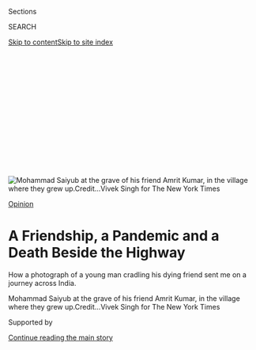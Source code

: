 <div id="app">

<div>

<div>

<div>

<div class="NYTAppHideMasthead css-ikk3s8 e1suatyy0">

<div class="section css-133zg39 e1suatyy2">

<div class="css-eph4ug er09x8g0">

<div class="css-6n7j50">

</div>

<span class="css-1dv1kvn">Sections</span>

<div class="css-10488qs">

<span class="css-1dv1kvn">SEARCH</span>

</div>

[Skip to content](#site-content)[Skip to site
index](#site-index)

</div>

<div class="css-10698na e1huz5gh0">

</div>

</div>

</div>

</div>

<div data-aria-hidden="false">

<div id="site-content" data-role="main">

<div>

<div class="css-1aor85t" style="opacity:0.000000001;z-index:-1;visibility:hidden">

<div class="css-1hqnpie">

<div class="css-epjblv">

<span class="css-17xtcya">[Sunday
Review](/section/opinion/sunday)</span><span class="css-x15j1o">|</span><span class="css-fwqvlz">A
Friendship, a Pandemic and a Death Beside the
Highway</span>

</div>

<div class="css-k008qs">

<div class="css-1iwv8en">

<span class="css-18z7m18"></span>

<div>

</div>

</div>

<span class="css-1n6z4y">https://nyti.ms/33cvATy</span>

<div class="css-1705lsu">

<div class="css-4xjgmj">

<div class="css-4skfbu" data-role="toolbar" data-aria-label="Social Media Share buttons, Save button, and Comments Panel with current comment count" data-testid="share-tools">

  - 
  - 
  - 
  - 
    
    <div class="css-6n7j50">
    
    </div>

  - 
  - 

</div>

</div>

</div>

</div>

</div>

</div>

<div id="NYT_TOP_BANNER_REGION" class="css-11qgg8s">

</div>

<div id="fullBleedHeaderContent">

<div class="css-9fsmc8">

![<span class="css-16f3y1r e13ogyst0" data-aria-hidden="true">Mohammad
Saiyub at the grave of his friend Amrit Kumar, in the village where they
grew
up.</span><span class="css-cnj6d5 e1z0qqy90" itemprop="copyrightHolder"><span class="css-1ly73wi e1tej78p0">Credit...</span><span><span>Vivek
Singh for The New York
Times</span></span></span>](https://static01.graylady3jvrrxbe.onion/images/2020/08/02/opinion/31peer4/merlin_174902523_117ce866-d39c-4a06-95a7-ff67086fd8b1-articleLarge.jpg?quality=75&auto=webp&disable=upscale)

</div>

<div class="css-1aqq9tq">

[Opinion](/section/opinion)

<div class="css-1vkm6nb ehdk2mb0">

# A Friendship, a Pandemic and a Death Beside the Highway

</div>

How a photograph of a young man cradling his dying friend sent me on a
journey across India.

</div>

<div class="css-nwzfg5 e1gnum310">

<span class="css-1f9pvn2 sunday">Mohammad Saiyub at the grave of his
friend Amrit Kumar, in the village where they grew
up.</span><span class="css-cnj6d5 e1z0qqy90" itemprop="copyrightHolder"><span class="css-1ly73wi e1tej78p0">Credit...</span><span><span>Vivek
Singh for The New York Times</span></span></span>

</div>

<div id="sponsor-wrapper" class="css-1hyfx7x">

<div id="sponsor-slug" class="css-19vbshk">

Supported by

</div>

[Continue reading the main
story](#after-sponsor)

<div id="sponsor" class="ad sponsor-wrapper" style="text-align:center;height:100%;display:block">

</div>

<div id="after-sponsor">

</div>

</div>

<div class="css-1wx1auc e1gnum311">

<div class="css-18e8msd">

<div class="css-vp77d3 epjyd6m0">

<div class="css-1p10dcb ey68jwv0" data-aria-hidden="true">

![Basharat
Peer](https://static01.graylady3jvrrxbe.onion/images/2020/07/30/opinion/Basharat-Peer/Basharat-Peer-thumbLarge.png
"Basharat Peer")

</div>

<div class="css-1baulvz">

By <span class="css-1baulvz last-byline" itemprop="name">Basharat
Peer</span>

<div class="css-8atqhb">

Mr. Peer is a staff editor in Opinion.

</div>

</div>

</div>

  - July 31,
    2020

  - 
    
    <div class="css-4xjgmj">
    
    <div class="css-d8bdto" data-role="toolbar" data-aria-label="Social Media Share buttons, Save button, and Comments Panel with current comment count" data-testid="share-tools">
    
      - 
      - 
      - 
      - 
        
        <div class="css-6n7j50">
        
        </div>
    
      - 
      - 
    
    </div>
    
    </div>

</div>

</div>

</div>

<div class="section meteredContent css-1r7ky0e" name="articleBody" itemprop="articleBody">

<div class="css-1fanzo5 StoryBodyCompanionColumn">

<div class="css-53u6y8">

DEVARI, India — Somebody took a photograph on the side of a highway in
India.

On a clearing of baked earth, a lithe, athletic man holds his friend in
his lap. A red bag and a half empty bottle of water are at his side. The
first man is leaning over his friend like a canopy, his face is anxious
and his eyes searching his friend’s face for signs of life.

The friend is small and wiry, in a light green T-shirt and a faded pair
of jeans. He is sick, and seems barely conscious. His hair is soaked and
sticking to his scalp, a sparse stubble accentuates the deathlike pallor
of his face, his eyes are closed, and his darkened lips are half parted.
The lid of the water bottle is open. His friend’s cupped hand is about
to pour some water on his feverish, dehydrated lips.

I saw this photo in May, as it was traveling across Indian social media.
News stories filled in some of the details: It was taken on May 15 on
the outskirts of Kolaras, a small town in the central Indian state of
Madhya Pradesh. The two young men were childhood friends: Mohammad
Saiyub, a 22-year-old Muslim, and Amrit Kumar, a 24-year-old Dalit, a
term for those once known as “untouchables,” people who have suffered
the [greatest violence and
discrimination](https://www.nytimes3xbfgragh.onion/2020/07/14/opinion/caste-cisco-indian-americans-discrimination.html)
under the centuries-old Hindu caste system.

</div>

</div>

<div class="css-79elbk" data-testid="photoviewer-wrapper">

<div class="css-z3e15g" data-testid="photoviewer-wrapper-hidden">

</div>

<div class="css-1a48zt4 ehw59r15" data-testid="photoviewer-children">

![<span class="css-16f3y1r e13ogyst0" data-aria-hidden="true">Mohammad
Saiyub cradling his childhood friend, Amrit Kumar, after he collapsed
from heat stroke. The image was shared widely on Indian social
media.</span>](https://static01.graylady3jvrrxbe.onion/images/2020/08/02/opinion/31peer1a/merlin_175076706_da9a390c-0f6b-4028-90da-e631a4f4d0f1-articleLarge.jpg?quality=75&auto=webp&disable=upscale)

</div>

</div>

<div class="css-1fanzo5 StoryBodyCompanionColumn">

<div class="css-53u6y8">

Over the next few weeks, I found myself returning to that moment
preserved and isolated by the photograph. I came across some details
about their lives in the Indian press: The two came from a small village
called Devari in the northern state of Uttar Pradesh. They had been
working in Surat, a city on the west coast, and were making their way
home, part of a mass migration that began when the Indian government
ordered a national lockdown to prevent the spread of the coronavirus.
Despite our image-saturated times, the photograph began assuming greater
meanings for me.

</div>

</div>

<div class="css-1fanzo5 StoryBodyCompanionColumn">

<div class="css-53u6y8">

For the past six years, since Prime Minister Narendra Modi and his Hindu
nationalist Bharatiya Janata Party took power, it has seemed as if a
veil covering India’s basest impulses has been removed. The ideas of
civility, grace and tolerance were replaced by triumphalist displays of
[prejudice, sexism, hate speech and
abuse](https://www.orfonline.org/research/43665-digital-hatred-real-violence-majoritarian-radicalisation-and-social-media-in-india/)
directed at women, minorities and liberals. This culture of vilification
dominates India’s television networks, social media and the immensely
popular [mobile messaging
service](https://www.wired.com/story/indias-frightening-descent-social-media-terror/)
WhatsApp. When you do come across acts of kindness and compassion, they
seem to be documented and calibrated to serve the gods of exhibitionism
and self-promotion.

The photograph of Amrit and Saiyub came like a gentle rain from heaven
on India’s hate-filled public sphere. The gift of friendship and trust
it captured filled me with a certain sadness, as it felt so rare. I felt
compelled to find out more about their lives and journeys.

-----

**On a June morning, I left New Delhi** for Devari. The highway was
unusually empty. I passed hulking gray towers — tens of thousands of
[unfinished
apartments](https://www.wsj.com/articles/indias-ghost-towns-saddle-middle-class-with-debtand-broken-dreams-11579189678),
monuments to the broken dreams of middle-class home buyers.

</div>

</div>

<div class="css-1fanzo5 StoryBodyCompanionColumn">

<div class="css-53u6y8">

The landscape morphed into a monotonous expanse of paddies and drab
small towns off the new, impressive highway. I passed an exit sign for
Aligarh, a town where I had spent five years at an old public university
in the ’90s. A voice on the radio promised a glorious future to
prospective students at a new private university. I knew those
operations; they took your money and years and left you unprepared for
the world.

To travel through a landscape that played a part in shaping you is to
also travel through the layers of memories, to revisit the concerns and
debates of an earlier life. I thought of my journeys as a reporter in
the 2000s on these roads — the debates about India’s economic growth,
the comparisons of its newfound wealth and inequality to the Roaring
Twenties in the United States, the debates about [equal distribution of
opportunity](http://www.sacw.net/index.php?page=imprimir_articulo&id_article=6295),
[equal
citizenship](https://caravanmagazine.in/reportage/road-back-ayodhya) and
the campaigns against the violence of the caste system.

This time of hope and aspiration gave way to an aggressive [Hindu
majoritarianism and strident
nationalism](https://www.theguardian.com/books/2014/may/16/what-next-india-pankaj-mishra)with
the 2014 election of Mr. Modi. Within a few years, even his electoral
promises of [economic
growth](https://www.nytimes3xbfgragh.onion/2019/02/01/opinion/india-unemployment-jobs-blackout.html)
proved to be a
mirage.

</div>

</div>

<div class="css-79elbk" data-testid="photoviewer-wrapper">

<div class="css-z3e15g" data-testid="photoviewer-wrapper-hidden">

</div>

<div class="css-1a48zt4 ehw59r15" data-testid="photoviewer-children">

<div class="css-1xdhyk6 erfvjey0">

<span class="css-1ly73wi e1tej78p0">Image</span>

<div class="css-zjzyr8">

<div data-testid="lazyimage-container" style="height:255.84444444444446px">

</div>

</div>

</div>

<span class="css-16f3y1r e13ogyst0" data-aria-hidden="true">For the past
six years, since Prime Minister Narendra Modi and his Hindu nationalist
Bharatiya Janata Party took power, it has seemed as if a veil covering
India’s basest impulses has been removed.
</span><span class="css-cnj6d5 e1z0qqy90" itemprop="copyrightHolder"><span class="css-1ly73wi e1tej78p0">Credit...</span><span>Saurabh
Das/Associated Press</span></span>

</div>

</div>

<div class="css-1fanzo5 StoryBodyCompanionColumn">

<div class="css-53u6y8">

As the highway crossed a massive bridge over the Sarayu River and past
the paddy-green fields and stacks of dried dung cakes, I could see the
outlines of the temple town of Ayodhya, where in 1992 a Hindu mob
destroyed a 16th-century mosque because they believed it had been built
on the exact birthplace of Rama, the Hindu deity.

Mr. Modi’s party campaigned for building Rama’s temple on the disputed
site for decades. In November, the Supreme Court of India cleared the
way for the temple to be built there, another step toward transforming
India into a majoritarian Hindu state. Next week, Mr. Modi will lay its
foundation stone.

Along with his devotion to the Hindu nationalist project, a consistent
feature of Mr. Modi’s rule has been his [penchant for dramatic policy
decisions](https://www.nytimes3xbfgragh.onion/2020/05/27/opinion/india-modi-coronavirus.html)
— on everything from
[Kashmir](https://www.nytimes3xbfgragh.onion/2019/08/15/opinion/sunday/kashmir-siege-modi.html)to
[currency](https://www.nytimes3xbfgragh.onion/2016/11/27/opinion/in-india-black-money-makes-for-bad-policy.html)
— without serious consideration of their effects.

</div>

</div>

<div class="css-1fanzo5 StoryBodyCompanionColumn">

<div class="css-53u6y8">

That trait was starkly illustrated by the [imposition of a lockdown on
March 24](https://www.nytimes3xbfgragh.onion/2020/03/25/opinion/india-coronavirus-lockdown.html),
which forced factories, offices and educational institutions to close
with only four hours’ notice, at a time when India had a mere 600
coronavirus cases compared to [the 1.58
million](https://www.ndtv.com/india-news/coronavirus-over-50-000-cases-in-india-in-24-hours-for-the-first-time-15-83-lakh-total-cases-so-far-over-10-lakh-recoveries-2271144)
now.

The lockdown struck India’s poor like a hammer. An overwhelming majority
of workers — [more than 92
percent](https://www.magzter.com/article/Business/Forbes-India/Work-In-Progress)
— lead precarious lives, getting paid after each day’s work, with no
written contracts or job security, no paid leave or health care
benefits. Most had left their villages to work in faraway cities. Living
in Dickensian tenements, they would remit a [significant share of their
earnings](https://www.livemint.com/news/india/why-india-s-migrants-deserve-a-better-deal-11589818749274.html)
to sustain their families back home.

Within weeks of the lockdown, multitudes who had been employed at
construction sites and brick kilns, in mines and factories, in hotels
and restaurants or as street vendors couldn’t pay rent or buy enough to
eat.

The only place that would offer them shelter and share what it had was
the village, the home they had left. The Indian government, seeking to
contain the spread of the virus, tried to stop them from leaving the
cities, [shutting
down](https://www.ndtv.com/india-news/coronavirus-trains-stopped-till-march-31-no-metros-interstate-buses-to-prevent-spread-of-coronavirus-2198784)
trains and buses.

The poor defied the government and hundreds of thousands walked or
caught rides to their villages: the first wave of coronavirus “refugees”
in the world. Between April and June, the images of India’s poor workers
returning to their villages [evoked
comparisons](https://www.theguardian.com/world/2020/mar/30/india-wracked-by-greatest-exodus-since-partition-due-to-coronavirus)
to the great migration accompanying the partition of India in 1947. It
reminded me more of John Steinbeck’s “The Grapes of Wrath” and the
farmers of Oklahoma leaving the Dust Bowl to seek a future in
California, except the Indian workers were fleeing their Californias for
their impoverished villages.

</div>

</div>

<div class="css-79elbk" data-testid="photoviewer-wrapper">

<div class="css-z3e15g" data-testid="photoviewer-wrapper-hidden">

</div>

<div class="css-1a48zt4 ehw59r15" data-testid="photoviewer-children">

<div class="css-1xdhyk6 erfvjey0">

<span class="css-1ly73wi e1tej78p0">Image</span>

<div class="css-zjzyr8">

<div data-testid="lazyimage-container" style="height:284.2px">

</div>

</div>

</div>

<span class="css-16f3y1r e13ogyst0" data-aria-hidden="true">Migrant
workers walking to their villages after the Indian government imposed a
hasty lockdown to slow the spread of the coronavirus outbreak in the
country.</span><span class="css-cnj6d5 e1z0qqy90" itemprop="copyrightHolder"><span class="css-1ly73wi e1tej78p0">Credit...</span><span>Danish
Siddiqui/Reuters</span></span>

</div>

</div>

<div class="css-1fanzo5 StoryBodyCompanionColumn">

<div class="css-53u6y8">

Among the [millions of migrant
workers](https://indianexpress.com/article/explained/coronavirus-how-many-migrant-workers-displaced-a-range-of-estimates-6447840/)
who made the desperate journey home were Amrit and Saiyub. They were
trying to reach Devari, about 920 miles away. It was Mr. Modi’s decision
that brought them to that patch of baked earth by the highway.

</div>

</div>

<div class="css-1fanzo5 StoryBodyCompanionColumn">

<div class="css-53u6y8">

-----

**About an hour from Ayodhya**, I got off the highway. I met Saiyub in a
bazaar a few miles from his village and he led the way on his scooter.
Devari is a smattering of mud and brick homes amid a few miles of sugar
cane and rice fields, children loitering about, cows and buffaloes
lazing under mahua trees. A visitor can fall for the romance of pastoral
community, but an Indian village is a hard place.

The immense expanses of land in rural India might suggest plenty, but
most land holdings in Indian villages are incredibly small. The yield of
wheat, rice and mustard does not fetch enough to sustain a family
through the year. Saiyub’s family owns a third of an acre, which will be
divided among three brothers when his father dies. Amrit’s family owns
even less: one-twelfth of an acre.

Saiyub and I sat on plastic chairs in the courtyard of his modest home.
Three goats reclined on a charpoy, a bed woven on a frame, nearby. He
had been in fifth grade when his father, a farmer, developed a severe
back problem and couldn’t work. Two of his older brothers left for
Mumbai to find work. He helped with the chores at home, attended his
school indifferently and hung out with Amrit, who lived a few minutes
away. Interfaith friendships in India are not as uncommon as the regnant
political discourse might
suggest.

</div>

</div>

<div class="css-79elbk" data-testid="photoviewer-wrapper">

<div class="css-z3e15g" data-testid="photoviewer-wrapper-hidden">

</div>

<div class="css-1a48zt4 ehw59r15" data-testid="photoviewer-children">

<div class="css-1xdhyk6 erfvjey0">

<span class="css-1ly73wi e1tej78p0">Image</span>

<div class="css-zjzyr8">

<div data-testid="lazyimage-container" style="height:257.77777777777777px">

</div>

</div>

</div>

<span class="css-16f3y1r e13ogyst0" data-aria-hidden="true">Mohammad
Saiyub grieved alone in the quarantine ward for two days, unable to see
his deceased
friend.</span><span class="css-cnj6d5 e1z0qqy90" itemprop="copyrightHolder"><span class="css-1ly73wi e1tej78p0">Credit...</span><span>Vivek
Singh for The New York Times</span></span>

</div>

</div>

<div class="css-1fanzo5 StoryBodyCompanionColumn">

<div class="css-53u6y8">

Amrit was the first to go. His father, Ram Charan, had struggled to make
enough from farming and working on construction sites to raise his five
children, and could no longer bear the hard labor. So Amrit dropped out
of high school and went to Surat to find work.

Surat is a mercantile city in the state of Gujarat, close to the Arabian
Sea, an ancient port that is now a major hub for India’s textile
industry and the largest diamond polishing and processing center in the
world. The city of 4.5 million people employs [hundreds of
thousands](https://www.financialexpress.com/india-news/lakhs-of-migrant-workers-in-surat-desperate-to-return-to-their-native-states/1943533/)of
migrant workers. Amrit found a job in a factory manufacturing cloth and
saris.

</div>

</div>

<div class="css-1fanzo5 StoryBodyCompanionColumn">

<div class="css-53u6y8">

Every year, when the factory closed for the Diwali holidays, Amrit would
come back to visit. The friends would walk about the village, Saiyub
told me. He was working construction at the time, whenever there was an
opportunity. Amrit spoke about the factory, urging his friend to move to
the city. “I will find you a job in Surat,” Amrit promised.

Precise numbers are hard to arrive at, but scholars of urbanization and
migration estimate that India has [more than a 100
million](https://indianexpress.com/article/explained/coronavirus-india-lockdown-migran-workers-mass-exodus-6348834/)migrant
workers. The majority come from the impoverished northern Indian states
which, like the American Rust Belt, have suffered decades of decline.
They find work in the manufacturing and services powerhouses in western
India; the national capital region, Delhi; and, increasingly, the
fast-growing states in southern India.

“Way back from the 1960s Indian government policies encouraged industry
in the western and southern areas — India’s major capitalists came from
those regions and preferred investing there,” said Rathin Roy, one of
India’s leading economists. “Most politicians in the north were rural
folk who saw the few pockets of industry as sites for rent-seeking.”

-----

**For Saiyub, there were few options** other than migrating. In the
winter of 2015, he left the village with Amrit. After a 36-hour train
journey, they arrived in Surat. They rented a room together for 2,000
rupees, or about $27, a month near Amrit’s factory. A few days later,
Saiyub got a job, with Amrit’s help, at a factory that produced thread.

Saiyub started his work at 7 a.m., stopped for a lunch break and
continued till 7 p.m. “We would go home for an hour, eat dinner and
return at 8 p.m.,” he said. He worked a four more hours, till midnight,
returning to his room to sleep for six hours before setting out for the
factory again. I was struck by the 16 hour shifts, but he brushed that
off. “We could stop for a bit. It is not that bad.”

On his arrival in Surat, Saiyub had some apprehensions about being
Muslim and working in Gujarat, Mr. Modi’s home state and the strongest
bastion of Hindu nationalism. Throughout the five years he spent there,
he read the news of attacks on Muslims in India but avoided speaking
about politics in the factory. “Nobody bothered me,” he said. “I did my
job. I got paid.”

</div>

</div>

<div class="css-1fanzo5 StoryBodyCompanionColumn">

<div class="css-53u6y8">

On Sundays, Amrit and Saiyub washed their clothes, walked around the
city, and watched films and news on their phones. “Amrit bought a
speaker and we lay on our beds and listened to music,” said Saiyub. They
made about 15,000 rupees, or $200, a month each and wired most of it
home to their parents. Amrit’s family was able to upgrade from a shack
to a one-room brick house with a veranda and he was trying to save
enough for his sister’s wedding in the fall.

-----

**On March 25, the morning after Mr. Modi** announced the lockdown, the
factory owners told the workers the factories would close. They wouldn’t
be paid while the factories remained shut. Saiyub’s boss gave everyone
rice and lentils and about 1,500 rupees. Amrit’s boss offered his
workers rice and lentils, but no cash.

Saiyub and Amrit resigned themselves to the situation and stayed in
their room most of the time, stepping out briefly to buy food. “We
talked a lot and watched videos on our phones,” he said. “Amrit spoke a
lot about his sister’s wedding.”

They watched the news of the explosion of the pandemic in India. The
dispatches were grim: Workers [protesting about lack of
food](https://www.thehindu.com/news/national/other-states/migrant-workers-in-surat-take-to-the-streets-again/article31341846.ece)
and demanding to be allowed to return home; police in Surat beating and
arresting protesting workers; workers walking home in desperation;
bodies of people dying of the coronavirus being tossed into hastily dug
graves; cases rising steadily despite the lockdown being extended; and
even middle-class Indians, who live in spacious homes and can bear the
cost of treatment at private hospitals, being [turned away from
hospitals](https://www.nytimes3xbfgragh.onion/2020/06/21/world/asia/coronavirus-india-hospitals-pregnant.html)
lacking beds and
ventilators.

</div>

</div>

<div class="css-79elbk" data-testid="photoviewer-wrapper">

<div class="css-z3e15g" data-testid="photoviewer-wrapper-hidden">

</div>

<div class="css-1a48zt4 ehw59r15" data-testid="photoviewer-children">

<div class="css-1xdhyk6 erfvjey0">

<span class="css-1ly73wi e1tej78p0">Image</span>

<div class="css-zjzyr8">

<div data-testid="lazyimage-container" style="height:257.77777777777777px">

</div>

</div>

</div>

<span class="css-16f3y1r e13ogyst0" data-aria-hidden="true">After the
Indian government imposed a strict and sudden lockdown, jobless migrant
laborers in the city of Surat in western India gathered in April to
demand transportation to their
villages.</span><span class="css-cnj6d5 e1z0qqy90" itemprop="copyrightHolder"><span class="css-1ly73wi e1tej78p0">Credit...</span><span>Agence
France-Presse — Getty Images</span></span>

</div>

</div>

<div class="css-1fanzo5 StoryBodyCompanionColumn">

<div class="css-53u6y8">

The Indian government spends just a little [over 1
percent](https://main.mohfw.gov.in/sites/default/files/NHA_Estimates_Report_2015-16_0.pdf)
of its gross domestic product on health care, one of the lowest rates in
the world. Subsidized health care benefits are also tied to a citizen’s
domicile — that is, their village — meaning many migrant workers
couldn’t use them. Treatment costs because of an illness push [more
than 63 million
Indians](https://www.indiaspend.com/wp-content/uploads/2020/06/Draft_National_Hea_2263179a.pdf)
into poverty every year.

</div>

</div>

<div class="css-1fanzo5 StoryBodyCompanionColumn">

<div class="css-53u6y8">

“We had to get home,” said Saiyub.

On May 1, after intense public criticism for ignoring the migrant worker
exodus, the Indian government started operations of [the state-owned
railway
network](https://timesofindia.indiatimes.com/videos/news/covid-19-lockdown-indian-railways-starts-first-special-train-for-migrant-workers-from-hyderabad-to-jharkhand/videoshow/75487379.cms)to
transport workers. Amrit and Saiyub spoke to a travel agent to help them
get two seats on the trains going to Basti or Gorakhpur, the stations
closest to their village. They paid him. Two weeks passed but they could
not get a spot. The travel agent promised to call the moment he had
their seats booked.

-----

**Fifty-one days into the lockdown**, on May 14, the two friends were
restless, running out of savings and certain that they needed to get
home somehow. Amrit met some workers from their region in Uttar Pradesh
who had negotiated with a truck driver to drive them home. They would
have to each pay 4,000 Indian rupees, or $53. They agreed.

The truck driver would wait for the workers at a secluded spot on NH-48
road, which they would follow north. The two friends packed a bag each,
locked their room and set out at 9 p.m. They walked 15 miles through the
humid night with about 60 other workers to the designated place on the
highway and waited. The truck arrived at 2 a.m.

The workers completely filled the bed of the truck, packed together like
sheep. Twelve men were still left, Amrit and Saiyub among them. They
were asked to climb into a balcony-like space above the driver’s seat.
The journey began. “We could feel the breeze and we were going home,”
Saiyub recalled. They caught snatches of sleep while sitting cramped
together and repeated their conversations about the pandemic, the loss
of work and the solace of
home.

</div>

</div>

<div class="css-79elbk" data-testid="photoviewer-wrapper">

<div class="css-z3e15g" data-testid="photoviewer-wrapper-hidden">

</div>

<div class="css-1a48zt4 ehw59r15" data-testid="photoviewer-children">

<div class="css-1xdhyk6 erfvjey0">

<span class="css-1ly73wi e1tej78p0">Image</span>

<div class="css-zjzyr8">

<div data-testid="lazyimage-container" style="height:261.64444444444445px">

</div>

</div>

</div>

<span class="css-16f3y1r e13ogyst0" data-aria-hidden="true">Many migrant
workers and their families attempted to return to their villages by
squeezing aboard trucks like this one in Ahmedbad,
India.</span><span class="css-cnj6d5 e1z0qqy90" itemprop="copyrightHolder"><span class="css-1ly73wi e1tej78p0">Credit...</span><span>Amit
Dave/Reuters</span></span>

</div>

</div>

<div class="css-1fanzo5 StoryBodyCompanionColumn">

<div class="css-53u6y8">

The morning came. The truck groaned on through Madhya Pradesh, the huge
state in central India best known outside the country as home to the
forests and wildlife parks that inspired Rudyard Kipling’s “The Jungle
Book.” Around noon they were passing by Kolaras, when Amrit turned to
Saiyub. “I am feeling cold,” he said. “I have a fever.” Saiyub suggested
they keep an eye on the road and stop the truck when they spotted a
pharmacy. The truck droned on. Amrit was shivering, his temperature
rising. They climbed down to the bed of the truck to shield Amrit from
the wind.

</div>

</div>

<div class="css-1fanzo5 StoryBodyCompanionColumn">

<div class="css-53u6y8">

A little later, cramped in a corner among about 50 other workers, Amrit
started coughing and sweating. His fellow passengers were alarmed and
cries of protest rose: “He is coughing. He has a fever. He has corona.”
The voices turned angrier: “We are running home to save ourselves from
corona.” “He will infect us all.” “We don’t want to die because of him.”

The driver stopped the truck. The passengers and the driver insisted
that Amrit get off. Saiyub asked the driver to stop at a hospital. The
driver and the workers were uncertain about the lockdown rules and
weren’t ready to lose any time for Amrit. They refused and insisted
Amrit get off right there.

“Let him go. You should come home with us,” the driver told Saiyub.

“I couldn’t let Amrit be alone,” he said. Saiyub picked up their bags
and helped Amrit off the truck.

-----

**A blinding 109-degree afternoon sun baked the road**, the fields, the
trees in the distance. They sat in the clearing by the highway. Scores
of workers went past, following the highway toward their homes. A
politician arrived with a few cars and distributed food and water.
Saiyub rushed and collected a few bottles of water. Amrit babbled
incoherently; his temperature rose. “I was holding him and he was
burning,” Saiyub recalled. He poured water over Amrit’s head but his
body wasn’t cooling down.

Saiyub asked the politician to call an ambulance. As he waited, he
cradled Amrit in his lap, wiping his forehead with a wet handkerchief
and pouring handfuls of water on his lips. In that moment, somebody took
a photograph of the two friends.

An ambulance arrived and drove them to a small hospital in Kolaras. A
doctor found that Amrit had low blood sugar and a high temperature and
feared he had suffered a heat stroke. He tried [oral rehydration
therapy](https://indianexpress.com/article/india/lockdown-migrant-labourers-friends-deaths-coronavirus-lockdown-6414810/)
to revive Amrit, whose consciousness was fading. A few hours later,
Amrit was transferred to a better-equipped hospital in Shivpuri, a town
about 15 miles away, where doctors diagnosed severe dehydration and
moved him into the intensive care unit.

</div>

</div>

<div class="css-1fanzo5 StoryBodyCompanionColumn">

<div class="css-53u6y8">

He called Amrit’s father. In the village, the news of his son’s collapse
shook Ram Charan. He conferred with his family and set out for Basti,
the town where the government officials who administer the district were
based. The coronavirus lockdown in Uttar Pradesh forbade people from
traveling without official permission. Ram Charan requested from
officials a pass that would allow him to travel to the hospital in
Shivpuri to see his son. They turned him
away.

</div>

</div>

<div class="css-79elbk" data-testid="photoviewer-wrapper">

<div class="css-z3e15g" data-testid="photoviewer-wrapper-hidden">

</div>

<div class="css-1a48zt4 ehw59r15" data-testid="photoviewer-children">

<div class="css-1xdhyk6 erfvjey0">

<span class="css-1ly73wi e1tej78p0">Image</span>

<div class="css-zjzyr8">

<div data-testid="lazyimage-container" style="height:257.77777777777777px">

</div>

</div>

</div>

<span class="css-16f3y1r e13ogyst0" data-aria-hidden="true">For Amrit’s
parents, the future is uncertain. “He was all we had,” said his father,
Ram
Charan.</span><span class="css-cnj6d5 e1z0qqy90" itemprop="copyrightHolder"><span class="css-1ly73wi e1tej78p0">Credit...</span><span>Vivek
Singh for The New York Times</span></span>

</div>

</div>

<div class="css-1fanzo5 StoryBodyCompanionColumn">

<div class="css-53u6y8">

Saiyub stayed with Amrit in the I.C.U. The doctors tested the two
friends for coronavirus, sent their samples to a laboratory and put
Amrit on a ventilator. In the evening, they moved Saiyub to a quarantine
ward. “I was not allowed to leave the quarantine ward and see Amrit till
our corona results would come,” he said.

Sleep eluded Saiyub and nightmarish scenarios haunted him: He thought of
the reports of strangers burying the bodies of coronavirus victims,
tossing them into impromptu graves dug by backhoes. If Amrit died in the
hospital, how would he take his body home? How would he face Amrit’s
parents, who had no financial support beyond their son’s earnings?

“Around 3 in the morning, I felt terribly sad,” Saiyub recalled. “I felt
that Amrit, my friend, my brother, was not in this world anymore.”

In the morning, on May 16, a nurse came to the quarantine ward and
confirmed his fear. Amrit had died of severe dehydration. A doctor asked
Saiyub to inform Amrit’s relatives of his death and have them collect
his body. “His family can’t come here,” he replied. “I will take him
home.”

The doctors moved Amrit’s body to the hospital morgue, where it would
have to wait till the results of their coronavirus tests arrived. Saiyub
grieved alone in the quarantine ward for two days, unable to see his
deceased friend. He received several calls from officials who
administered Shivpuri, the district where the hospital was located.

</div>

</div>

<div class="css-1fanzo5 StoryBodyCompanionColumn">

<div class="css-53u6y8">

The officials in Amrit and Saiyub’s home district had made it clear to
the Shivpuri officials that they would not allow Amrit’s body into
Devari if he tested positive for the coronavirus. They had urged them to
cremate him in Shivpuri itself.

For two days, Saiyub repeated a single prayer: “Ya Allah\! When the
results arrive let me and Amrit test negative for corona.”

-----

**On the afternoon of May 18**, the reports came from a laboratory: Both
the friends had tested negative. In the evening, after a few hours of
paperwork, Saiyub was allowed to return home with Amrit’s body. An
ambulance was ready. “The freezer they had kept him had not been
working,” Saiyub recalled. Amrit’s body had turned black; his skin and
flesh were peeling off. “He was already smelling.”

As Saiyub sat in the ambulance carrying him and the body to Devari, he
feared Amrit’s parents wouldn’t be able to bear the sight of their son’s
corpse. “I called his father. He agreed that I should take him straight
to the graveyard in the village.” Most Hindus cremate their deceased
family members but some Dalits like Amrit’s family [bury their
dead](https://www.reuters.com/article/us-india-landrights-caste-trfn/denied-in-life-indias-lower-caste-dalits-fight-for-land-in-death-idUSKBN20T0T1).

The ambulance drove on. Saiyub ignored the numerous calls he was getting
from friends and family in the village and stayed in silence beside his
friend throughout the nightlong journey. About half a mile from Amrit’s
home in Devari, the Dalit graveyard is a single acre of land lush with
wild grass and shaded by mahua trees. Amrit was buried there. The plain
brown mound of earth about six feet long and three feet wide has no
tombstone.

Saiyub walked home from the graveyard. A little later, his phone rang.
The travel agent from Surat was on the line. “I have got tickets for
Amrit and you,” he said. “The train for your village leaves tomorrow.”

</div>

</div>

<div class="css-1fanzo5 StoryBodyCompanionColumn">

<div class="css-53u6y8">

-----

**Five weeks had passed since they buried Amrit** when I met Saiyub in
the village. He was living with his parents, surviving off their meager
savings. There was no work in the village for him. He worried more about
the fate of Amrit’s family: his parents, his four teenage sisters, his
12-year-old brother.

The home Amrit had helped build with his remittances is a small
rectangle of brick walls: two rooms and a raised platform open to the
elements. A buffalo and a cow were tied to their pegs beside the house.
A few bales of cotton were stacked outside the bedroom; his mother and
sisters turn them into quilts for a vendor. Twigs of brushwood lie
around a mud oven used for
cooking.

</div>

</div>

<div class="css-79elbk" data-testid="photoviewer-wrapper">

<div class="css-z3e15g" data-testid="photoviewer-wrapper-hidden">

</div>

<div class="css-1a48zt4 ehw59r15" data-testid="photoviewer-children">

<div class="css-1xdhyk6 erfvjey0">

<span class="css-1ly73wi e1tej78p0">Image</span>

<div class="css-zjzyr8">

<div data-testid="lazyimage-container" style="height:579.3555555555556px">

</div>

</div>

</div>

<span class="css-16f3y1r e13ogyst0" data-aria-hidden="true">Amrit
Kumar’s photograph from the Diwali holidays in 2016, hanging on a wall
in his parents’
house.</span><span class="css-cnj6d5 e1z0qqy90" itemprop="copyrightHolder"><span class="css-1ly73wi e1tej78p0">Credit...</span><span>Vivek
Singh for The New York Times</span></span>

</div>

</div>

<div class="css-1fanzo5 StoryBodyCompanionColumn">

<div class="css-53u6y8">

The sole adornment was a framed photograph of Amrit on a wall, a picture
taken during the festival of Diwali in the winter of 2016. He is posing
in a photo studio against the backdrop of a landscaped garden by water.
His eyes are bright, purposeful against his boyish face. His polka dot
shirt, his drainpipe denims, a smartphone daintily held in his right
hand are a statement of confidence and social mobility. His years of
toil in a faraway city had helped the poor young man earn a modicum of
freedom from the poverty, humiliation and violence that shadows every
Dalit body in the village.

Amrit’s loss had left Ram Charan, his father, a shrunken shell of a man.
He spoke in monosyllables, struggling with his words. His eyes were
stony, coming alive with occasional flashes of anger and grief at the
hand fate and follies of powerful men he would never meet had dealt him.
His daughter’s wedding was deferred. The villagers were talking about
pooling resources to help out.

Ram Charan gets between 30 to 40 days of work a year through a [public
works
program](https://caravanmagazine.in/reportage/nregas-reality-check).
Since the pandemic began, he has found three days of work overseeing
laborers cleaning an irrigation canal in the village, making 202 rupees,
or about $2.70, a day. The future seems uncertain after Amrit’s death.
“He was all we had. He kept our family going,” Ram Charan said. “He is
not here anymore.”

</div>

</div>

<div class="css-1fanzo5 StoryBodyCompanionColumn">

<div class="css-53u6y8">

A narrow muddy path led out of the village, to the town, to the highway,
to the cities. Saiyub and I walked together a while. The factory owner
in Surat had called the day before. Some of the workers were already
back. He wanted Saiyub to return.

“I have to go back. In a month, maybe two,” he said. “Not right now. The
heart is not ready
yet.”

</div>

</div>

<div class="css-79elbk" data-testid="photoviewer-wrapper">

<div class="css-z3e15g" data-testid="photoviewer-wrapper-hidden">

</div>

<div class="css-1a48zt4 ehw59r15" data-testid="photoviewer-children">

<div class="css-1xdhyk6 erfvjey0">

<span class="css-1ly73wi e1tej78p0">Image</span>

<div class="css-zjzyr8">

<div data-testid="lazyimage-container" style="height:257.77777777777777px">

</div>

</div>

</div>

<span class="css-16f3y1r e13ogyst0" data-aria-hidden="true">A road
leading out of Devari. The lack of work forces young men from India’s
villages to seek jobs in
cities.</span><span class="css-cnj6d5 e1z0qqy90" itemprop="copyrightHolder"><span class="css-1ly73wi e1tej78p0">Credit...</span><span>Vivek
Singh for The New York Times</span></span>

</div>

</div>

<div class="css-1fanzo5 StoryBodyCompanionColumn">

<div class="css-53u6y8">

Basharat Peer, a staff editor for Opinion, is the author of “Curfewed
Night,” a memoir of the conflict in Kashmir, and “A Question of Order:
India, Turkey, and the Return of Strongmen.”

*The Times is committed to publishing* [*a diversity of
letters*](https://www.nytimes3xbfgragh.onion/2019/01/31/opinion/letters/letters-to-editor-new-york-times-women.html)
*to the editor. We’d like to hear what you think about this or any of
our articles. Here are some*
[*tips*](https://help.nytimes3xbfgragh.onion/hc/en-us/articles/115014925288-How-to-submit-a-letter-to-the-editor)*.
And here’s our email:*
[*letters@NYTimes.com*](mailto:letters@NYTimes.com)*.*

*Follow The New York Times Opinion section on*
[*Facebook*](https://www.facebookcorewwwi.onion/nytopinion)*,* [*Twitter
(@NYTopinion)*](http://twitter.com/NYTOpinion) *and*
[*Instagram*](https://www.instagram.com/nytopinion/)*.*

</div>

</div>

</div>

<div>

</div>

<div>

</div>

<div>

</div>

<div>

<div id="bottom-wrapper" class="css-1ede5it">

<div id="bottom-slug" class="css-l9onyx">

Advertisement

</div>

[Continue reading the main
story](#after-bottom)

<div id="bottom" class="ad bottom-wrapper" style="text-align:center;height:100%;display:block;min-height:90px">

</div>

<div id="after-bottom">

</div>

</div>

</div>

</div>

</div>

## Site Index

<div>

</div>

## Site Information Navigation

  - [© <span>2020</span> <span>The New York Times
    Company</span>](https://help.nytimes3xbfgragh.onion/hc/en-us/articles/115014792127-Copyright-notice)

<!-- end list -->

  - [NYTCo](https://www.nytco.com/)
  - [Contact
    Us](https://help.nytimes3xbfgragh.onion/hc/en-us/articles/115015385887-Contact-Us)
  - [Work with us](https://www.nytco.com/careers/)
  - [Advertise](https://nytmediakit.com/)
  - [T Brand Studio](http://www.tbrandstudio.com/)
  - [Your Ad
    Choices](https://www.nytimes3xbfgragh.onion/privacy/cookie-policy#how-do-i-manage-trackers)
  - [Privacy](https://www.nytimes3xbfgragh.onion/privacy)
  - [Terms of
    Service](https://help.nytimes3xbfgragh.onion/hc/en-us/articles/115014893428-Terms-of-service)
  - [Terms of
    Sale](https://help.nytimes3xbfgragh.onion/hc/en-us/articles/115014893968-Terms-of-sale)
  - [Site
    Map](https://spiderbites.nytimes3xbfgragh.onion)
  - [Help](https://help.nytimes3xbfgragh.onion/hc/en-us)
  - [Subscriptions](https://www.nytimes3xbfgragh.onion/subscription?campaignId=37WXW)

</div>

</div>

</div>

</div>
